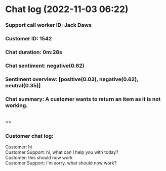 # Chat log (2022-11-03 06:22)
### Support call worker ID: Jack Daws
### Customer ID: 1542
### Chat duration: 0m:28s
### Chat sentiment: negative(0.62)
### Sentiment overview: [positive(0.03), negative(0.62), neutral(0.35)]
### Chat summary:  A customer wants to return an item as it is not working.
--
---
### Customer chat log: 
Customer: hi<br>Customer Support: hi, what can I help you with today?<br>Customer: this should now work<br>Customer Support: I'm sorry, what should now work?<br>